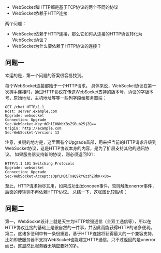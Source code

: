 - WebSocket和HTTP都是基于TCP协议的两个不同的协议
- WebSocket依赖于HTTP连接

两个问题：

- WebSocket依赖于HTTP连接，那么它如何从连接的HTTP协议转化为WebSocket协议？
- WebSocket为什么要依赖于HTTP协议的连接？

## **问题一**

幸运的是，第一个问题的答案很容易找到。

每个WebSocket连接都始于一个HTTP请求。 具体来说，WebSocket协议在第一次握手连接时，通过HTTP协议在传送WebSocket支持的版本号，协议的字版本号，原始地址，主机地址等等一些列字段给服务器端：

```text
GET /chat HTTP/1.1
Host: server.example.com
Upgrade: websocket
Connection: Upgrade
Sec-WebSocket-Key:dGhlIHNhbXBsZSBub25jZQ==
Origin: http://example.com
Sec-WebSocket-Version: 13
```

注意，关键的地方是，这里面有个Upgrade首部，用来把当前的HTTP请求升级到WebSocket协议，这是HTTP协议本身的内容，是为了扩展支持其他的通讯协议。 如果服务器支持新的协议，则必须返回101：

```text
HTTP/1.1 101 Switching Protocols
Upgrade: websocket
Connection: Upgrade
Sec-WebSocket-Accept:s3pPLMBiTxaQ9kYGzzhZRbK+xOo=
```

至此，HTTP请求物尽其用，如果成功出发onopen事件，否则触发onerror事件，后面的传输则不再依赖HTTP协议。 总结一下，这张图比较贴切：

## **问题二**

第一，WebSocket设计上就是天生为HTTP增强通信（全双工通信等），所以在HTTP协议连接的基础上是很自然的一件事，并因此而能获得HTTP的诸多便利。 第二，这诸多便利中有一条很重要，基于HTTP连接将获得最大的一个兼容支持，比如即使服务器不支持WebSocket也能建立HTTP通信，只不过返回的是onerror而已，这显然比服务器无响应要好的多。